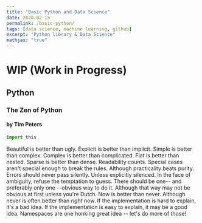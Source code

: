 ```yaml
---
title: "Basic Python and Data Science"
date: 2020-02-15
permalink: /basic-python/
tags: [data science, machine learning, github]
excerpt: "Python library & Data Science"
mathjax: "true"
---
```


# WIP (Work in Progress)

## Python

### The Zen of Python
#### by Tim Peters
```python
import this
```

Beautiful is better than ugly.
Explicit is better than implicit.
Simple is better than complex.
Complex is better than complicated.
Flat is better than nested.
Sparse is better than dense.
Readability counts.
Special cases aren't special enough to break the rules.
Although practicality beats purity.
Errors should never pass silently.
Unless explicitly silenced.
In the face of ambiguity, refuse the temptation to guess.
There should be one-- and preferably only one --obvious way to do it.
Although that way may not be obvious at first unless you're Dutch.
Now is better than never.
Although never is often better than *right* now.
If the implementation is hard to explain, it's a bad idea.
If the implementation is easy to explain, it may be a good idea.
Namespaces are one honking great idea -- let's do more of those!